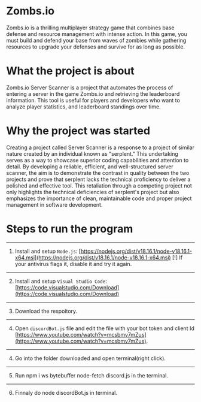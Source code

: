 # Zombs.io
Zombs.io is a thrilling multiplayer strategy game that combines base defense and resource management with intense action. In this game, you must build and defend your base from waves of zombies while gathering resources to upgrade your defenses and survive for as long as possible.

# What the project is about
Zombs.io Server Scanner is a project that automates the process of entering a server in the game Zombs.io and retrieving the leaderboard information. This tool is useful for players and developers who want to analyze player statistics, and leaderboard standings over time.

# Why the project was started

Creating a project called Server Scanner is a response to a project of similar nature created by an individual known as "serplent." This undertaking serves as a way to showcase superior coding capabilities and attention to detail. By developing a reliable, efficient, and well-structured server scanner, the aim is to demonstrate the contrast in quality between the two projects and prove that serplent lacks the technical proficiency to deliver a polished and effective tool. This retaliation through a competing project not only highlights the technical deficiencies of serplent's project but also emphasizes the importance of clean, maintainable code and proper project management in software development.

# Steps to run the program
------------------------------------------------------
1. Install and setup `Node.js`: [https://nodejs.org/dist/v18.16.1/node-v18.16.1-x64.msi](https://nodejs.org/dist/v18.16.1/node-v18.16.1-x64.msi)
[!] If your antivirus flags it, disable it and try it again.
------------------------------------------------------
2. Install and setup `Visual Studio Code`: [https://code.visualstudio.com/Download](https://code.visualstudio.com/Download)
------------------------------------------------------
3. Download the respoitory.
------------------------------------------------------
4. Open `discordBot.js` file and edit the file with your bot token and client Id [https://www.youtube.com/watch?v=mcsbmv7mZus](https://www.youtube.com/watch?v=mcsbmv7mZus). 
------------------------------------------------------
4. Go into the folder downloaded and open terminal(right click).
------------------------------------------------------
5. Run npm i ws bytebuffer node-fetch discord.js in the terminal.
------------------------------------------------------
6. Finnaly do node discordBot.js in terminal.